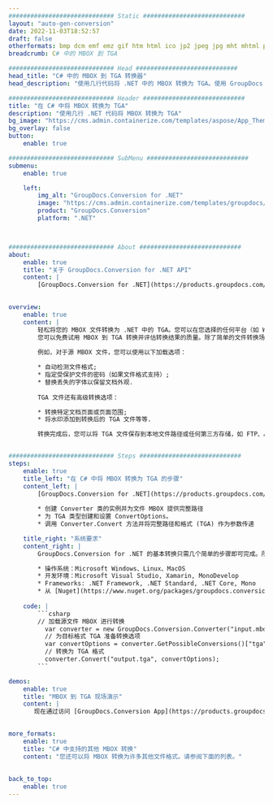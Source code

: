 ```yaml
---
############################# Static ############################
layout: "auto-gen-conversion"
date: 2022-11-03T18:52:57
draft: false
otherformats: bmp dcm emf emz gif htm html ico jp2 jpeg jpg mht mhtml png psb psd svg svgz tga tif tiff webp wmf wmz
breadcrumb: C# 中的 MBOX 到 TGA

############################# Head ############################
head_title: "C# 中的 MBOX 到 TGA 转换器"
head_description: "使用几行代码将 .NET 中的 MBOX 转换为 TGA。使用 GroupDocs 文档转换 API 转换 160 多种文件格式。"

############################# Header ############################
title: "在 C# 中将 MBOX 转换为 TGA"
description: "使用几行 .NET 代码将 MBOX 转换为 TGA"
bg_image: "https://cms.admin.containerize.com/templates/aspose/App_Themes/V3/images/bg/header1.png"
bg_overlay: false
button:
    enable: true

############################# SubMenu ############################
submenu:
    enable: true

    left:
        img_alt: "GroupDocs.Conversion for .NET"
        image: "https://cms.admin.containerize.com/templates/groupdocs/images/product-logos/90x90-noborder/groupdocs-conversion-net.png"
        product: "GroupDocs.Conversion"
        platform: ".NET"



############################# About ############################
about:
    enable: true
    title: "关于 GroupDocs.Conversion for .NET API"
    content: |
        [GroupDocs.Conversion for .NET](https://products.groupdocs.com/conversion/net/)可用于转换Microsoft Word、Excel、PowerPoint、PDF、Visio等格式。 GroupDocs.Conversion 是一个独立的 API，适用于需要高性能的后端和内部系统。它不依赖于任何软件，例如 Microsoft 或 Open Office。
    

overview:
    enable: true
    content: |
        轻松将您的 MBOX 文件转换为 .NET 中的 TGA。您可以在您选择的任何平台（如 Windows、Linux、macOS）中仅使用几行 C# 代码行。
        您可以免费试用 MBOX 到 TGA 转换并评估转换结果的质量。除了简单的文件转换场景，您还可以尝试更高级的选项来加载源 MBOX 文件和保存输出 TGA 结果。 
        
        例如，对于源 MBOX 文件，您可以使用以下加载选项：

        * 自动检测文件格式;
        * 指定受保护文件的密码（如果文件格式支持）;
        * 替换丢失的字体以保留文档外观.
        
        TGA 文件还有高级转换选项：

        * 转换特定文档页面或页面范围;
        * 将水印添加到转换后的 TGA 文件等等.

        转换完成后，您可以将 TGA 文件保存到本地文件路径或任何第三方存储，如 FTP、Amazon S3、Google Drive、Dropbox 等。请注意 - 将 MBOX 转换为 TGA 无需安装任何额外的软件 - 如 MS Office、Open Office、Adobe Acrobat Reader 等。


############################# Steps ############################
steps:
    enable: true
    title_left: "在 C# 中将 MBOX 转换为 TGA 的步骤"
    content_left: |
        [GroupDocs.Conversion for .NET](https://products.groupdocs.com/conversion/net/) 使开发人员只需几行代码即可轻松地将 MBOX 文件转换为 TGA。
        
        * 创建 Converter 类的实例并为文件 MBOX 提供完整路径
        * 为 TGA 类型创建和设置 ConvertOptions。
        * 调用 Converter.Convert 方法并将完整路径和格式 (TGA) 作为参数传递

    title_right: "系统要求"
    content_right: |
        GroupDocs.Conversion for .NET 的基本转换只需几个简单的步骤即可完成。所有主要平台和操作系统都支持我们的 API。在执行以下代码之前，请确保您的系统上安装了以下先决条件。

        * 操作系统：Microsoft Windows、Linux、MacOS
        * 开发环境：Microsoft Visual Studio, Xamarin, MonoDevelop
        * Frameworks: .NET Framework, .NET Standard, .NET Core, Mono
        * 从 [Nuget](https://www.nuget.org/packages/groupdocs.conversion) 获取最新的 GroupDocs.Conversion for .NET
         
    code: |
        ```csharp    
        // 加载源文件 MBOX 进行转换
          var converter = new GroupDocs.Conversion.Converter("input.mbox");
          // 为目标格式 TGA 准备转换选项
          var convertOptions = converter.GetPossibleConversions()["tga"].ConvertOptions;
          // 转换为 TGA 格式
          converter.Convert("output.tga", convertOptions);
        ```

demos:
    enable: true
    title: "MBOX 到 TGA 现场演示"
    content: |
       现在通过访问 [GroupDocs.Conversion App](https://products.groupdocs.app/conversion/family) 网站将 MBOX 转换为 TGA。在线演示具有以下优点
          

more_formats:
    enable: true
    title: "C# 中支持的其他 MBOX 转换"
    content: "您还可以将 MBOX 转换为许多其他文件格式。请参阅下面的列表。"
       
       
back_to_top:
    enable: true
---
```

